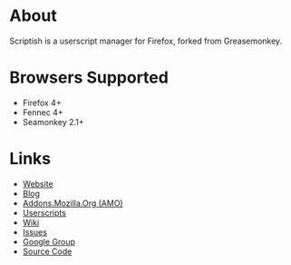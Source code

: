 # About

Scriptish is a userscript manager for Firefox, forked from Greasemonkey.


# Browsers Supported

* Firefox 4+
* Fennec 4+
* Seamonkey 2.1+


# Links

* [Website](http://scriptish.org)
* [Blog](http://scriptish.org/blog)
* [Addons.Mozilla.Org (AMO)](https://addons.mozilla.org/firefox/addon/scriptish)
* [Userscripts](http://userscripts.org)
* [Wiki](https://github.com/scriptish/scriptish/wiki)
* [Issues](http://scriptish.lighthouseapp.com/projects/83146-firefox-extension/)
* [Google Group](http://groups.google.com/group/scriptish)
* [Source Code](https://github.com/scriptish/scriptish)

